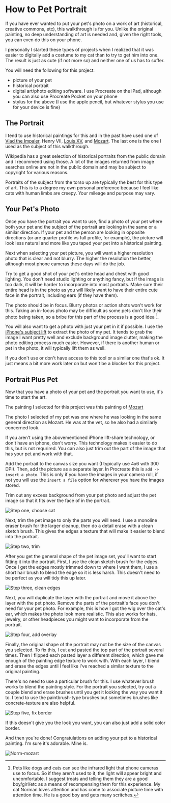 # How to Pet Portrait

If you have ever wanted to put your pet's photo on a work of art (historical, creative commons, etc), this walkthrough is for you. Unlike the original painting, no deep understanding of art is needed and, given the right tools, you can even do this on your phone.

I personally I started these types of projects when I realized that it was easier to digitally add a costume to my cat than to try to get him into one. The result is just as cute (if not more so) and neither one of us has to suffer.

You will need the following for this project:

- picture of your pet
- historical portrait
- digital art/photo editing software. I use Procreate on the iPad, although you can also use Procreate Pocket on your phone
- stylus for the above (I use the apple pencil, but whatever stylus you use for your device is fine)

## The Portrait

I tend to use historical paintings for this and in the past have used one of [Vlad the Impaler](https://en.wikipedia.org/wiki/Vlad_the_Impaler#/media/File:Vlad_Ţepeş,_the_Impaler,_Prince_of_Wallachia_(1456-1462)_(died_1477).jpg), Henry VII, [Louis XV](https://en.wikipedia.org/wiki/Louis_XIV#/media/File:Anonyme_-_Portrait_du_Dauphin_01.jpg), and [Mozart](https://en.wikipedia.org/wiki/Portraits_of_Mozart#/media/File:W_a_mozart.jpg). The last one is the one I used as the subject of this walkthrough.

Wikipedia has a great selection of historical portraits from the public domain and I recommend using those. A lot of the images returned from image searches online are not in the public domain and may be subject to copyright for various reasons.

Portraits of the subject from the torso up are typically the best for this type of art. This is to a degree my own personal preference because I feel like cats with human limbs are creepy. Your mileage and purpose may vary.

## Your Pet's Photo

Once you have the portrait you want to use, find a photo of your pet where both your pet and the subject of the portrait are looking in the same or a similar direction. If your pet and the person are looking in opposite directions (or are quarter profile vs full profile, for example), the picture will look less natural and more like you taped your pet into a historical painting.

Next when selecting your pet picture, you will want a higher resolution photo that is clear and not blurry. The higher the resolution the better, although most phone cameras these days will do the job.

Try to get a good shot of your pet's entire head and chest with good lighting. You don't need studio lighting or anything fancy, but if the image is too dark, it will be harder to incorporate into most portraits. Make sure their entire head is in the photo as you will likely want to have their entire cute face in the portrait, including ears (if they have them).

The photo should be in focus. Blurry photos or action shots won't work for this. Taking an in-focus photo may be difficult as some pets don't like their photo being taken, so a bribe for this part of the process is a good idea [^1].

You will also want to get a photo with just your pet in it if possible. I use the [iPhone's subject lift](https://support.apple.com/guide/iphone/lift-a-subject-from-the-photo-background-iphfe4809658/ios) to extract the photo of my pet. It tends to grab the image I want pretty well and exclude background image clutter, making the photo editing process much easier. However, if there is another human or pet in the photo, it will typically lift them as well.

If you don't use or don't have access to this tool or a similar one that's ok. It just means a bit more work later on but won't be a blocker for this project. 

## Portrait Plus Pet

Now that you have a photo of your pet and the portrait you want to use, it's time to start the art. 

The painting I selected for this project was this painting of [Mozart](https://en.wikipedia.org/wiki/Portraits_of_Mozart#/media/File:W_a_mozart.jpg)

The photo I selected of my pet was one where he was looking in the same general direction as Mozart. He was at the vet, so he also had a similarly concerned look.

If you aren't using the abovementioned iPhone lift-share technology, or don't have an iphone, don't worry. This technology makes it easier to do this, but is not requrired. You can also just trim out the part of the image that has your pet and work with that.

Add the portrait to the canvas size you want (I typically use 4x6 with 300 DPI). Then, add the picture as a separate layer. In Procreate this is `add -> insert a photo`. This is only if you have the images in your camera roll, if not you will use the `insert a file` option for wherever you have the images stored.

Trim out any excess background from your pet photo and adjust the pet image so that it fits over the face of in the portrait.

![Step one, choose cat](/procreate-ipad/Assets/cat-portrait-gifs/1-choose-image.GIF)

Next, trim the pet image to only the parts you will need. I use a monoline eraser brush for the larger cleanup, then do a detail erase with a clean sketch brush. This gives the edges a texture that will make it easier to blend into the portrait.

![Step two, trim](/procreate-ipad/Assets/cat-portrait-gifs/2-trim-and-fit-cat.GIF)

After you get the general shape of the pet image set, you'll want to start fitting it into the portrait. First, I use the clean sketch brush for the edges. Once I get the edges mostly trimmed down to where I want them, I use a short hair brush to blend the edge so it is less harsh. This doesn't need to be perfect as you will tidy this up later.

![Step three, clean edges](/procreate-ipad/Assets/cat-portrait-gifs/3-clean-edges.GIF)

Next, you will duplicate the layer with the portrait and move it above the layer with the pet photo. Remove the parts of the portrait's face you don't need for your pet photo. For example, this is how I got the wig over the cat's ear, which makes the photo look more realistic. This also works for hats, jewelry, or other headpieces you might want to incorporate from the portrait.

![Step four, add overlay](/procreate-ipad/Assets/cat-portrait-gifs/4-add-overlayer.GIF)

Finally, the original shape of the portrait may not be the size of the canvas you selected. To fix this, I cut and pasted the top part of the portrait several times. Then I flipped each pasted layer a different direction, which gave me enough of the painting edge texture to work with. With each layer, I blend and erase the edges until I feel like I've reached a similar texture to the original painting.

There's no need to use a particular brush for this. I use whatever brush works to blend the painting style. For the portrait you selected, try out a couple blend and erase brushes until you get it looking the way you want it to. I tend to use the paintbrush-type brushes but sometimes brushes like concrete-texture are also helpful.

![Step five, fix border](/procreate-ipad/Assets/cat-portrait-gifs/5-fix-border.GIF)

If this doesn't give you the look you want, you can also just add a solid color border.

And then you're done! Congratulations on adding your pet to a historical painting. I'm sure it's adorable. Mine is.

![Norm-mozart](/procreate-ipad/Assets/cat-portrait-gifs/Normozart.jpg)

[^1]: Pets like dogs and cats can see the infrared light that phone cameras use to focus. So if they aren't used to it, the light will appear bright and uncomfortable. I suggest treats and telling them they are a good boy/girl/etc as a means of recompensing them for this experience. My cat Norman loves attention and has come to associate picture time with attention time. He is a good boy and gets many scritches.

